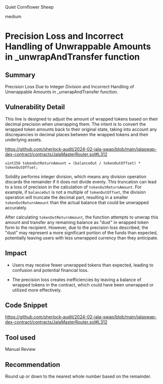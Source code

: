 Quiet Cornflower Sheep

medium

# Precision Loss and Incorrect Handling of Unwrappable Amounts in _unwrapAndTransfer function

## Summary
Precision Loss Due to Integer Division and Incorrect Handling of Unwrappable Amounts in _unwrapAndTransfer function.

## Vulnerability Detail
This line is designed to adjust the amount of wrapped tokens based on their decimal precision when unwrapping them. The intent is to convert the wrapped token amounts back to their original state, taking into account any discrepancies in decimal places between the wrapped tokens and their underlying assets.

https://github.com/sherlock-audit/2024-02-jala-swap/blob/main/jalaswap-dex-contract/contracts/JalaMasterRouter.sol#L312

```solidity
uint256 tokenOutReturnAmount = (balanceOut / tokenOutOffset) * tokenOutOffset;
```

Solidity performs integer division, which means any division operation discards the remainder if it does not divide evenly. This truncation can lead to a loss of precision in the calculation of `tokenOutReturnAmount`. For example, if `balanceOut` is not a multiple of `tokenOutOffset`, the division operation will truncate the decimal part, resulting in a smaller `tokenOutReturnAmount` than the actual balance that could be unwrapped accurately.

After calculating `tokenOutReturnAmount`, the function attempts to unwrap this amount and transfer any remaining balance as "dust" in wrapped token form to the recipient. However, due to the precision loss described, the "dust" may represent a more significant portion of the funds than expected, potentially leaving users with less unwrapped currency than they anticipate.

## Impact
- Users may receive fewer unwrapped tokens than expected, leading to confusion and potential financial loss.

- The precision loss creates inefficiencies by leaving a balance of wrapped tokens in the contract, which could have been unwrapped or utilized more effectively.

## Code Snippet
https://github.com/sherlock-audit/2024-02-jala-swap/blob/main/jalaswap-dex-contract/contracts/JalaMasterRouter.sol#L312

## Tool used

Manual Review

## Recommendation
Round up or down to the nearest whole number based on the remainder.
